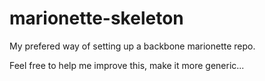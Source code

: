 marionette-skeleton
===================

My prefered way of setting up a backbone marionette repo.

Feel free to help me improve this, make it more generic...
